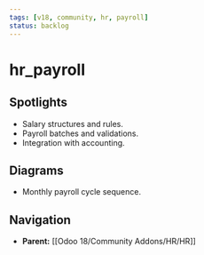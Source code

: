 ```yaml
---
tags: [v18, community, hr, payroll]
status: backlog
---
```

# hr_payroll

## Spotlights
- Salary structures and rules.
- Payroll batches and validations.
- Integration with accounting.

## Diagrams
- Monthly payroll cycle sequence.




## Navigation
- **Parent:** [[Odoo 18/Community Addons/HR/HR]]
